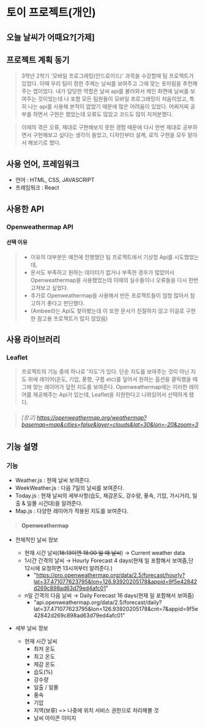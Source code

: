 # 토이 프로젝트(개인) 
## 오늘 날씨가 어때요?[가제]

## 프로젝트 계획 동기
> 3학년 2학기 '모바일 프로그래밍(안드로이드)' 과목을 수강할때 팀 프로젝트가 있었다.
> 이때 우리 팀이 정한 주제는 날씨를 보여주고 그에 맞는 옷차림을 추천해주는 앱이었다.
> 내가 담당한 역할은 날씨 api를 불러와서 메인 화면에 날씨를 보여주는 것이었는데 나 포함 모든 팀원들이 모바일 프로그래밍이 처음이었고, 특히 나는 api를 사용해 본적이 없었기 때문에 많은 어려움이 있었다.
> 어찌저찌 공부를 하면서 구현은 했었는데 오류도 많았고 코드도 많이 지저분했다.

> 이때의 겪은 오류, 제대로 구현해보지 못한 경험 때문에 다시 한번 제대로 공부하면서 구현해보고 싶다는 생각이 들었고, 디자인부터 설계, 로직 구현을 모두 맡아서 해보기로 했다. 

## 사용 언어, 프레임워크
* 언어 : HTML, CSS, JAVASCRIPT
* 프레임워크 : React

## 사용한 API 
### Openweathermap API
#### 선택 이유
> * 이유의 대부분은 예전에 진행했던 팀 프로젝트에서 기상청 Api를 시도했었는데,
> * 문서도 부족하고 원하는 데이터가 없거나 부족한 경우가 많았어서 Openweathermap을 사용했었는데 이때의 실수들이나 오류들을 다시 한번 고쳐보고 싶었다.
> * 추가로 Openweathermap을 사용해서 만든 프로젝트들이 엄청 많아서 참고하기 좋다고 판단했다.
> * (Ambee라는 Api도 찾아봤는데 이 또한 문서가 친절하지 않고 이걸로 구현한 참고용 프로젝트가 많지 않았음)

## 사용 라이브러리 
### Leaflet 
> 프로젝트의 기능 중에 하나로 '지도'가 있다.
> 단순 지도를 보여주는 것이 아닌 지도 위에 레이어(온도, 기압, 풍향, 구름 etc)를 덮어서 원하는 옵션을 클릭했을 때 그에 맞는 레이어가 덮힌 지도를 보여준다. 
> Openweathermap에는 이러한 레이어를 제공해주는 Api가 있는데, Leaflet을 지원한다고 나와있어서 선택하게 됐다.

> ###### [참고] <https://openweathermap.org/weathermap?basemap=map&cities=false&layer=clouds&lat=30&lon=-20&zoom=3>

## 기능 설명
### 기능
* Weather.js : 현재 날씨 보여준다.
* WeekWeather.js : 다음 7일의 날씨를 보여준다.
* Today.js : 현재 날씨의 세부사항(습도, 체감온도, 강수량, 풍속, 기압, 가시거리, 일출 & 일몰 시간대)을 알려준다.
* Map.js : 다양한 레이어가 적용된 지도를 보여준다.

> #### Openweathermap 
- 전체적인 날씨 정보
    - 현재 시간 날씨(~~18:13이면 18:00 일 때 날씨~~) → Current weather data
    - 1시간 간격의 날씨 → Hourly Forecast 4 days(현재 일 포함해서 보여줌,단 12시에 요청하면 13시꺼부터 알려준다.)
        - "https://pro.openweathermap.org/data/2.5/forecast/hourly?lat=37.471077623795&lon=126.93920205178&appid=9f5e42842d269c898ad63d79ed4afc01"
    - n일 간격의 다음 날씨 → Daily Forecast 16 days(현재 일 포함해서 보여줌)
        - "api.openweathermap.org/data/2.5/forecast/daily?lat=37.471077623795&lon=126.93920205178&cnt=7&appid=9f5e42842d269c898ad63d79ed4afc01"

- 세부 날씨 정보
    - 현재 시간 날씨
        - 최저 온도
        - 최고 온도
        - 체감 온도
        - 습도(%)
        - 강수량
        - 일출 / 일몰
        - 풍속
        - 기압
        - 지역(보류) => 나중에 위치 서비스 권한으로 처리해볼 것
        - 날씨 아이콘 이미지
<!-- // * Ambee APIKEY
// const API_KEY = "6601d70d3a7b873c14b749f94fb24de17cffce9c3d44e9c2602fcc227a0f90e8";
// ! Ambee API
// 3일간의 날씨 예보 알려줌 (현재 27일이면 -> 28, 29, 30)
// fetch("https://api.ambeedata.com/weather/forecast/daily/by-lat-lng?lat=37.471077623795&lng=126.93920205178", {
// 	"method": "GET",
// 	"headers": {
// 		"x-api-key": API_KEY,
// 		"Content-type": "application/json"
// 	}
// })
// .then(response => {
// 	console.log(response.json());
// })
// .catch(err => {
// 	console.error(err);
// });

// 2일간의 날씨 예보를 1시간 대 별로 알려줌(27일 12시면 29일 12시까지)
// fetch("https://api.ambeedata.com/weather/forecast/by-lat-lng?lat=37.471077623795&lng=126.93920205178", {
// 	"method": "GET",
// 	"headers": {
// 		"x-api-key": API_KEY,
// 		"Content-type": "application/json"
// 	}
// })
// .then(response => {
// 	console.log(response.json());
// })
// .catch(err => {
// 	console.error(err);
// });
<!-- // !-- -->
